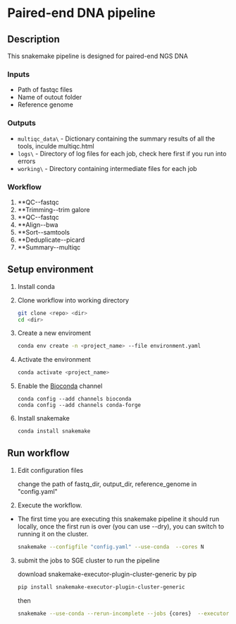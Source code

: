 # Paired-end DNA pipeline

## Description
This snakemake pipeline is designed for paired-end NGS DNA

### Inputs

*   Path of fastqc files
*   Name of outout folder 
*   Reference genome 


### Outputs

*   `multiqc_data\` - Dictionary containing the summary results of all the tools, inculde multiqc.html
*   `logs\` - Directory of log files for each job, check here first if you run into errors
*   `working\` - Directory containing intermediate files for each job

### Workflow

1.  **QC--fastqc 
2.  **Trimming--trim galore
3.  **QC--fastqc
4.  **Align--bwa
5.  **Sort--samtools
6.  **Deduplicate--picard
7.  **Summary--multiqc


## Setup environment

1.  Install conda
2.  Clone workflow into working directory

    ```bash
    git clone <repo> <dir>
    cd <dir>
    ```
3.  Create a new enviroment

    ```bash
    conda env create -n <project_name> --file environment.yaml
    ```

3.  Activate the environment

    ```bash
    conda activate <project_name>
    ```
    
4.  Enable the [Bioconda](https://bioconda.github.io/#using-bioconda) channel

    ```
    conda config --add channels bioconda
    conda config --add channels conda-forge
    ```

5. Install snakemake

    ```bash
    conda install snakemake
    ```

## Run workflow
1.  Edit configuration files
   
    change the path of fastq_dir, output_dir, reference_genome in "config.yaml"
    
2.  Execute the workflow.
* The first time you are executing this snakemake pipeline it should run locally, once the first run is over (you can use --dry), you can switch to running it on the cluster.
    ```bash
    snakemake --configfile "config.yaml" --use-conda  --cores N
    ```

3.  submit the jobs to SGE cluster to run the pipeline
   
    download snakemake-executor-plugin-cluster-generic by pip
    ```bash
    pip install snakemake-executor-plugin-cluster-generic
    ```
    then
    ```bash
    snakemake --use-conda --rerun-incomplete --jobs {cores}  --executor cluster-generic --cluster-generic-submit-cmd  "qsub -cwd -V -l h_vmem=50G -pe parallel {threads} -o logs/ -e logs/"
    ```





